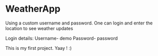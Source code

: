 # WeatherApp
Using a custom username and password. One can login and enter the location to see weather updates

Login details:
Username- demo
Password- password

This is my first project. Yaay ! :)
